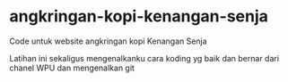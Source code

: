 # angkringan-kopi-kenangan-senja
Code untuk website angkringan kopi Kenangan Senja

Latihan ini sekaligus mengenalkanku cara koding yg baik dan bernar dari chanel WPU dan mengenalkan git
